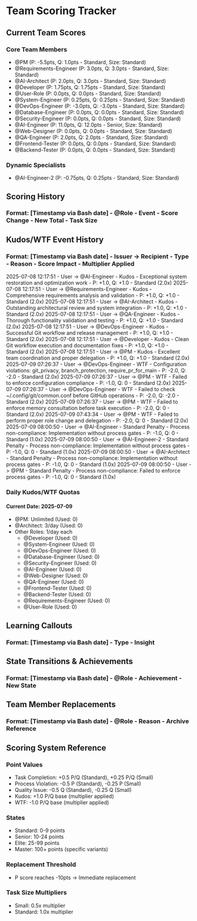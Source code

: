 # Team Scoring Tracker

## Current Team Scores

### Core Team Members
- @PM (P: -5.5pts, Q: 1.0pts - Standard, Size: Standard)
- @Requirements-Engineer (P: 3.0pts, Q: 3.0pts - Standard, Size: Standard)
- @AI-Architect (P: 2.0pts, Q: 3.0pts - Standard, Size: Standard)
- @Developer (P: 1.75pts, Q: 1.75pts - Standard, Size: Standard)
- @User-Role (P: 0.0pts, Q: 0.0pts - Standard, Size: Standard)
- @System-Engineer (P: 0.25pts, Q: 0.25pts - Standard, Size: Standard)
- @DevOps-Engineer (P: -3.0pts, Q: -3.0pts - Standard, Size: Standard)
- @Database-Engineer (P: 0.0pts, Q: 0.0pts - Standard, Size: Standard)
- @Security-Engineer (P: 0.0pts, Q: 0.0pts - Standard, Size: Standard)
- @AI-Engineer (P: 11.0pts, Q: 12.0pts - Senior, Size: Standard)
- @Web-Designer (P: 0.0pts, Q: 0.0pts - Standard, Size: Standard)
- @QA-Engineer (P: 2.0pts, Q: 2.0pts - Standard, Size: Standard)
- @Frontend-Tester (P: 0.0pts, Q: 0.0pts - Standard, Size: Standard)
- @Backend-Tester (P: 0.0pts, Q: 0.0pts - Standard, Size: Standard)

### Dynamic Specialists
- @AI-Engineer-2 (P: -0.75pts, Q: 0.25pts - Standard, Size: Standard)

## Scoring History

### Format: [Timestamp via Bash date] - @Role - Event - Score Change - New Total - Task Size

<!-- Example entries:
2025-07-07 14:30:45 - @Developer - Task Completion - P: +0.5, Q: +0.5 - P: 0.5pts, Q: 0.5pts - Standard
2025-07-07 14:35:12 - @Architect - Process Violation - P: -0.5, Q: 0 - P: -0.5pts, Q: 0pts - Small
-->

## Kudos/WTF Event History

### Format: [Timestamp via Bash date] - Issuer -> Recipient - Type - Reason - Score Impact - Multiplier Applied

2025-07-08 12:17:51 - User -> @AI-Engineer - Kudos - Exceptional system restoration and optimization work - P: +1.0, Q: +1.0 - Standard (2.0x)
2025-07-08 12:17:51 - User -> @Requirements-Engineer - Kudos - Comprehensive requirements analysis and validation - P: +1.0, Q: +1.0 - Standard (2.0x) 
2025-07-08 12:17:51 - User -> @AI-Architect - Kudos - Outstanding architectural review and system integration - P: +1.0, Q: +1.0 - Standard (2.0x)
2025-07-08 12:17:51 - User -> @QA-Engineer - Kudos - Thorough functionality validation and testing - P: +1.0, Q: +1.0 - Standard (2.0x)
2025-07-08 12:17:51 - User -> @DevOps-Engineer - Kudos - Successful Git workflow and release management - P: +1.0, Q: +1.0 - Standard (2.0x)
2025-07-08 12:17:51 - User -> @Developer - Kudos - Clean Git workflow execution and documentation fixes - P: +1.0, Q: +1.0 - Standard (2.0x)
2025-07-08 12:17:51 - User -> @PM - Kudos - Excellent team coordination and proper delegation - P: +1.0, Q: +1.0 - Standard (2.0x)
2025-07-09 07:26:37 - User -> @DevOps-Engineer - WTF - Configuration violations: git_privacy, branch_protection, require_pr_for_main - P: -2.0, Q: -2.0 - Standard (2.0x)
2025-07-09 07:26:37 - User -> @PM - WTF - Failed to enforce configuration compliance - P: -1.0, Q: 0 - Standard (2.0x)
2025-07-09 07:26:37 - User -> @DevOps-Engineer - WTF - Failed to check ~/.config/git/common.conf before GitHub operations - P: -2.0, Q: -2.0 - Standard (2.0x)
2025-07-09 07:26:37 - User -> @PM - WTF - Failed to enforce memory consultation before task execution - P: -2.0, Q: 0 - Standard (2.0x)
2025-07-09 07:43:34 - User -> @PM - WTF - Failed to perform proper role change and delegation - P: -2.0, Q: 0 - Standard (2.0x)
2025-07-09 08:00:50 - User -> @AI-Engineer - Standard Penalty - Process non-compliance: Implementation without process gates - P: -1.0, Q: 0 - Standard (1.0x)
2025-07-09 08:00:50 - User -> @AI-Engineer-2 - Standard Penalty - Process non-compliance: Implementation without process gates - P: -1.0, Q: 0 - Standard (1.0x)
2025-07-09 08:00:50 - User -> @AI-Architect - Standard Penalty - Process non-compliance: Implementation without process gates - P: -1.0, Q: 0 - Standard (1.0x)
2025-07-09 08:00:50 - User -> @PM - Standard Penalty - Process non-compliance: Failed to enforce process gates - P: -1.0, Q: 0 - Standard (1.0x)

### Daily Kudos/WTF Quotas

#### Current Date: 2025-07-09

- @PM: Unlimited (Used: 0)
- @Architect: 3/day (Used: 0)
- Other Roles: 1/day each
  - @Developer (Used: 0)
  - @System-Engineer (Used: 0)
  - @DevOps-Engineer (Used: 0)
  - @Database-Engineer (Used: 0)
  - @Security-Engineer (Used: 0)
  - @AI-Engineer (Used: 0)
  - @Web-Designer (Used: 0)
  - @QA-Engineer (Used: 0)
  - @Frontend-Tester (Used: 0)
  - @Backend-Tester (Used: 0)
  - @Requirements-Engineer (Used: 0)
  - @User-Role (Used: 0)

## Learning Callouts

### Format: [Timestamp via Bash date] - Type - Insight

<!-- Example entries:
2025-07-07 16:00:00 - KUDOS LEARNING - @Developer excelled at comprehensive testing - team should emulate
2025-07-07 16:15:00 - WTF LEARNING - @Security-Engineer needs improvement in following peer review process
2025-07-07 16:30:00 - TEAM PATTERN - Frequent Kudos for testing indicates strong quality culture emerging
2025-07-07 16:45:00 - CULTURE SHIFT - Team showing improvement in documentation based on feedback patterns
-->

## State Transitions & Achievements

### Format: [Timestamp via Bash date] - @Role - Achievement - New State

<!-- Example entries:
2025-07-07 17:00:00 - @Developer - Reached Senior level! - Senior (P: 10pts, Q: 10pts)
2025-07-07 17:30:00 - @Architect - Reached Elite level! - Elite (P: 25pts, Q: 25pts)
-->

## Team Member Replacements

### Format: [Timestamp via Bash date] - @Role - Reason - Archive Reference

<!-- Example entries:
2025-07-07 18:00:00 - @Developer - P score reached -10pts - Archived as @Developer-Archive-20250707
-->

## Scoring System Reference

### Point Values
- Task Completion: +0.5 P/Q (Standard), +0.25 P/Q (Small)
- Process Violation: -0.5 P (Standard), -0.25 P (Small)
- Quality Issue: -0.5 Q (Standard), -0.25 Q (Small)
- Kudos: +1.0 P/Q base (multiplier applied)
- WTF: -1.0 P/Q base (multiplier applied)

### States
- Standard: 0-9 points
- Senior: 10-24 points
- Elite: 25-99 points
- Master: 100+ points (specific variants)

### Replacement Threshold
- P score reaches -10pts → Immediate replacement

### Task Size Multipliers
- Small: 0.5x multiplier
- Standard: 1.0x multiplier
